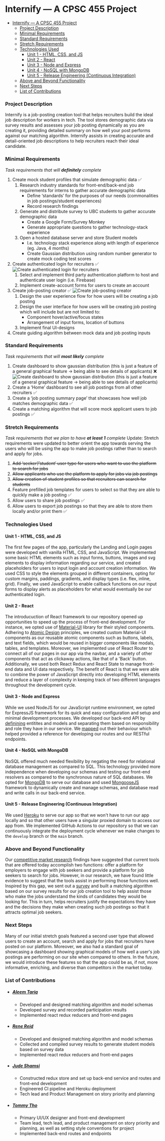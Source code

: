 # Internify — A CPSC 455 Project

<!-- @import "[TOC]" {cmd="toc" depthFrom=1 depthTo=6 orderedList=false} -->

<!-- code_chunk_output -->

- [Internify — A CPSC 455 Project](#internify-a-cpsc-455-project)
    - [Project Description](#project-description)
    - [Minimal Requirements](#minimal-requirements)
    - [Standard Requirements](#standard-requirements)
    - [Stretch Requirements](#stretch-requirements)
    - [Technologies Used](#technologies-used)
      - [Unit 1 - HTML, CSS, and JS](#unit-1-html-css-and-js)
      - [Unit 2 - React](#unit-2-react)
      - [Unit 3 - Node and Express](#unit-3-node-and-express)
      - [Unit 4 - NoSQL with MongoDB](#unit-4-nosql-with-mongodb)
      - [Unit 5 - Release Engineering (Continuous Integration)](#unit-5-release-engineering-continuous-integration)
    - [Above and Beyond Functionality](#above-and-beyond-functionality)
    - [Next Steps](#next-steps)
    - [List of Contributions](#list-of-contributions)

<!-- /code_chunk_output -->

### Project Description

Internify is a job-posting creation tool that helps recruiters build the ideal job description for workers in tech. The tool stores demographic data via survey results and assesses your job posting dynamically as you are creating it, providing detailed summary on how well your post performs against our matching algorithm. Internify assists in creating accurate and detail-oriented job descriptions to help recruiters reach their ideal candidate.

### Minimal Requirements

_Task requirements that will **definitely** complete_

1. Create mock student profiles that simulate demographic data ✅
   1. Research industry standards for front-end/back-end job requirements for interns to gather accurate demographic data
      - Define ‘standards’ for the purposes of our needs (commonalities in job postings/student experiences)
      - Record research findings
   2. Generate and distribute survey to UBC students to gather accurate demographic data
      - Create a Google Form/Survey Monkey
      - Generate appropriate questions to gather technology-stack experience
   3. Open a hosted database server and store Student models
      - I.e. technology stack experience along with length of experience (eg. Java, 4 months)
      - Create Gaussian distribution using random number generator to create mock coding test scores
2. Create authenticated login for recruiters ✅
![Create authenticated login for recruiters](docs/prototypes/low-fi-home-page.jpg)
   1. Select and implement third party authentication platform to host and authenticate user login (i.e. Firebase)
   2. Implement create-account forms for users to create an account
3. Create job-posting creator ✅
![Create job-posting creator](docs/prototypes/low-fi-job-create-page.jpg)
   1. Design the user experience flow for how users will be creating a job posting
   2. Design the user interface for how users will be creating job posting which will include but are not limited to:
      - Component hover/active/focus states
      - Arrangement of input forms, location of buttons
   3. Implement final UI-designs
4. Create guiding algorithm between mock data and job posting inputs

### Standard Requirements

_Task requirements that will **most likely** complete_

1. Create dashboard to show gaussian distribution (this is just a feature of a general graphical feature → being able to see details of applicants) ❌
![Create dashboard to show gaussian distribution (this is just a feature of a general graphical feature → being able to see details of applicants)](docs/prototypes/low-fi-analytics-page.jpg)
2. Create a ‘Home’ dashboard to see all job postings from all other recruiters ✅
3. Create a ‘job posting summary page’ that showcases how well job matches demographic data ✅
4. Create a matching algorithm that will score mock applicant users to job postings ✅

### Stretch Requirements

_Task requirements that we plan to have **at least 1** complete_
Update: Stretch requirements were updated to better orient the app towards serving the users who will be using the app to make job postings rather than to search and apply for jobs.

1. ~~Add ‘seeker’/’student’ user type for users who want to use the platform to search for jobs~~
2. ~~Allow applicants who use the platform to apply for jobs via job postings~~
3. ~~Allow creation of student profiles so that recruiters can search for students~~
4. Feature prefilled job templates for users to select so that they are able to quickly make a job posting ✅
5. Allow users to share job postings ✅
6. Allow users to export job postings so that they are able to store them locally and/or print them ✅

### Technologies Used
#### Unit 1 - HTML, CSS, and JS
The first few pages of the app, particularly the Landing and Login pages were developed with vanilla HTML, CSS, and JavaScript. We implemented some basic HTML elements such as input forms, buttons, images and svg elements to display information regarding our service, and created placeholders for users to input login and account creation information. We used CSS to style the elements grouped in different containers, opting for custom margins, paddings, gradients, and display types (i.e. flex, inline, grid). Finally, we used JavaScript to enable callback functions on our input forms to display alerts as placeholders for what would eventually be our authenticated login. 

#### Unit 2 - React
The introducuction of React framework to our repository opened up opportunities to speed up the process of front-end development. For instance, we opted use of [Material-UI](https://material-ui.com/) library for their styled components. Adhering to [Atomic Design](https://bradfrost.com/blog/post/atomic-web-design/) principles, we created custom Material-UI components as our reusable atomic components such as buttons, labels, and text fields, which would be reused in bigger components like modals, tables, and templates. Moreover, we implemented use of React Router to connect all of our pages in our app via the navbar, and a variety of other components that act as clickaway actions, like that of a 'Back' button. Additionally, we used both React Redux and React State to manage front-end data and UI data respectively. The benefit of React is that we were able to combine the power of JavaScript directly into developing HTML elements and reduce a layer of complexity in keeping track of two different languages throughout the development cycle.

#### Unit 3 - Node and Express
While we used NodeJS for our JavaScript runtime environment, we opted for ExpressJS framework for its quick and easy configuration and setup and minimal development processes. We developed our back-end API by [definining](docs/student_schema.pdf) entitites and models and separating them based on responsibility and role they have in our service. We [mapped](docs/internify_backend.pdf) out their behaviour which helped provided a reference for developing our routes and our RESTful endpoints.

#### Unit 4 - NoSQL with MongoDB
NoSQL offered much needed flexibility by negating the need for relational database management as compared to SQL. This technology provided more independence when developing our schemas and testing our front-end resolvers as compared to the synchronous nature of SQL databases. We opted for [MongoDB](https://www.mongodb.com/) to serve our database and used [MongooseJS](https://mongoosejs.com/) framework to dynamically create and manage schemas, and database read and write calls in our back-end service.

#### Unit 5 - Release Engineering (Continuous Integration)
We used [Heroku](https://heroku.com/) to serve our app so that we won't have to run our app locally and so that other users have a singular proxied domain to access our app from. We implemented GitHub Actions to our repository so that we can continuously integrate the deployment cycle whenever we make changes to the `develop` branch or the `main` branch.

### Above and Beyond Functionality
Our [competitive market research](https://docs.google.com/spreadsheets/d/1RwHaJzBzlbhb0f8zTX8MSj9uOg5pcDzJ_NcD-DM48xI/edit?usp=sharing) findings have suggested that current tools that are offered today accomplish two functions: offer a platform for employers to engage with job seekers and provide a platform for job seekers to search for jobs. However, in our research, we have found little evidence to suggest that the tools assist in performing those functions well. Inspired by this gap, we sent out a [survey](https://docs.google.com/forms/d/1ov32kG-xpftnhp7Dh6pAyf6WEnococCOzd0Jgdo5FA8/edit?usp=drive_web) and built a matching algorithm based on our survey results for our job creation tool to help assist those who make the jobs understand the kinds of candidates they would be looking for. This in turn, helps recruiters justify the expectations they have and the decisions they make when creating such job postings so that it attracts optimal job seekers.

### Next Steps
Many of our initial stretch goals featured a second user type that allowed users to create an account, search and apply for jobs that recruiters have posted on our platform. Moreover, we also had a standard goal of showcasing a dashboard showing graphical models of how well a user's job postings are performing on our site when compared to others. In the future, we would introduce these features so that the app could be as, if not, more informative, enriching, and diverse than competitors in the market today.

### List of Contributions
- ##### [Aleem Tariq](https://github.com/aleemer)
  - Developed and designed matching algorithm and model schemas 
  - Developed survey and recorded participation results
  - Implemented react redux reducers and front-end pages
- ##### [Rene Reid](https://github.com/ReneReid)
  - Developed and designed matching algorithm and model schemas
  - Collected and compiled survey results to generate student models based on survey data
  - Implemented react redux reducers and front-end pages
- ##### [Jude Shamsi](https://github.com/JudeShamsi)
  - Constructed redux store and set up back-end service and routes and front-end development
  - Engineered CI pipeline and Heroku deployment
  - Tech lead and Product Management on story priority and planning
- ##### [Tommy Tho](https://github.com/tommytwm)
  - Primary UI/UX designer and front-end development
  - Team lead, tech lead, and product management on story priority and planning, as well as setting style conventions for project
  - Implemented back-end routes and endpoints
